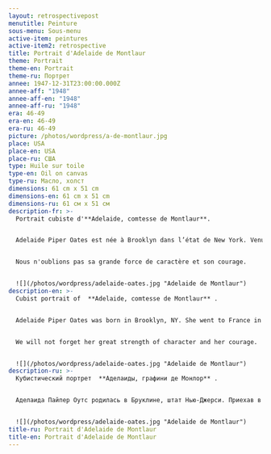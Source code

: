 ```yaml
---
layout: retrospectivepost
menutitle: Peinture
sous-menu: Sous-menu
active-item: peintures
active-item2: retrospective
title: Portrait d'Adelaide de Montlaur
theme: Portrait
theme-en: Portrait
theme-ru: Портрет
annee: 1947-12-31T23:00:00.000Z
annee-aff: "1948"
annee-aff-en: "1948"
annee-aff-ru: "1948"
era: 46-49
era-en: 46-49
era-ru: 46-49
picture: /photos/wordpress/a-de-montlaur.jpg
place: USA
place-en: USA
place-ru: США
type: Huile sur toile
type-en: Oil on canvas
type-ru: Масло, холст
dimensions: 61 cm x 51 cm
dimensions-en: 61 cm x 51 cm
dimensions-ru: 61 см x 51 см
description-fr: >-
  Portrait cubiste d'**Adelaide, comtesse de Montlaur**. 


  Adelaide Piper Oates est née à Brooklyn dans l’état de New York. Venue à Paris en 1937 pour apprendre le français et les Beaux-Arts, elle y rencontre Guy de Montlaur. À la déclaration de guerre, elle est obligée de retourner aux Etats-Unis. Afin de rejoindre Guy de Montlaur, Adelaide obtient des autorités américaines d’être envoyée en Angleterre en pleine guerre. Elle retrouve Guy à Londres et l’épouse en juillet 1943. Il faisait alors partie du 1er Bataillon de Fusiliers Marins Commandos des Forces Navales Françaises Libres commandé par le Cdt. Philippe Kieffer. Elle fit toute sa vie preuve de courage et de force de caractère. Elle passa le reste de la guerre en Angleterre pendant que son mari se battait en France.


  Nous n'oublions pas sa grande force de caractère et son courage.


  ![](/photos/wordpress/adelaide-oates.jpg "Adelaide de Montlaur")
description-en: >-
  Cubist portrait of  **Adelaide, comtesse de Montlaur** .


  Adelaide Piper Oates was born in Brooklyn, NY. She went to France in 1937 to learn French and Fine Arts and met Guy de Montlaur in Paris. At the start of the war, she had to return to the United States. In order to join Guy de Montlaur, Adelaide obtained from the US State Department to be sent to England at war. She arrived  there in June 1943 and married Guy in Denham, Buckinghamshire (UK). Guy was then part of the Free-French N° 4 Commandos, commanded by Cdt. Philippe Kieffer.


  We will not forget her great strength of character and her courage.


  ![](/photos/wordpress/adelaide-oates.jpg "Adelaide de Montlaur")
description-ru: >-
  Кубистический портрет  **Аделаиды, графини де Монлор** .


  Аделаида Пайпер Оутс родилась в Бруклине, штат Нью-Джерси. Приехав в Париж в 1937 году для изучения французского языка и изящных искусств, она встретила там Ги де Монлора. В начале войны она была вынуждена вернуться в США. Чтобы присоединиться к Ги де Монлору, Аделаида добивается от американских властей отправки в Англию во время войны. Она встречается с Ги в Лондоне и выходит за него замуж в июле 1943 года. В то время он входил в состав 1-го батальона морских пехотинцев-десантников Свободных французских военно-морских сил под командованием  Филиппа Киффера. Незабываема  огромная сила его характера и  храбрость.


  ![](/photos/wordpress/adelaide-oates.jpg "Adelaide de Montlaur")
title-ru: Portrait d'Adelaide de Montlaur
title-en: Portrait d'Adelaide de Montlaur
---
```

